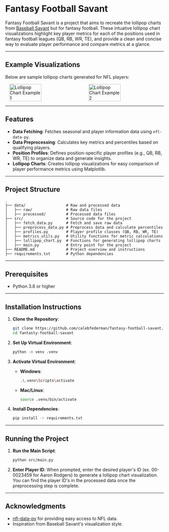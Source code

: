 # Fantasy Football Savant

Fantasy Football Savant is a project that aims to recreate the lollipop charts from [Baseball Savant](https://baseballsavant.mlb.com/) but for fantasy football. These intuative lollipop chart visualizations highlight key player metrics for each of the positions used in fantasy football leagues (QB, RB, WR, TE), and provide a clean and concise way to evaluate player performance and compare metrics at a glance.

---

## Example Visualizations

Below are sample lollipop charts generated for NFL players:

<div style="display: flex; justify-content: space-around; align-items: center;">
    <img src="./examples/example_visualization1.jpg" alt="Lollipop Chart Example 1" width="45%">
    <img src="./examples/example_visualization2.jpg" alt="Lollipop Chart Example 2" width="45%">
</div>

---

## Features

- **Data Fetching**: Fetches seasonal and player information data using `nfl-data-py`.
- **Data Preprocessing**: Calculates key metrics and percentiles based on qualifying players.
- **Position Profiles**: Defines position-specific player profiles (e.g., QB, RB, WR, TE) to organize data and generate insights.
- **Lollipop Charts**: Creates lollipop visualizations for easy comparison of player performance metrics using Matplotlib.

---

## Project Structure

```
.
├── data/                  # Raw and processed data
│   ├── raw/               # Raw data files
│   ├── processed/         # Processed data files
├── src/                   # Source code for the project
│   ├── fetch_data.py      # Fetch and save raw data
│   ├── preprocess_data.py # Preprocess data and calculate percentiles
│   ├── profiles.py        # Player profile classes (QB, RB, WR, TE)
│   ├── metrics_utils.py   # Utility functions for metric calculations
│   ├── lollipop_chart.py  # Functions for generating lollipop charts
│   ├── main.py            # Entry point for the project
├── README.md              # Project overview and instructions
├── requirements.txt       # Python dependencies
```

---

## Prerequisites

- Python 3.8 or higher

---

## Installation Instructions

1. **Clone the Repository**:

   ```bash
   git clone https://github.com/calebfederman/fantasy-football-savant.git
   cd fantasty-football-savant
   ```

2. **Set Up Virtual Environment**:

   ```bash
   python -m venv .venv
   ```

3. **Activate Virtual Environment**:

   - **Windows**:
     ```bash
     .\.venv\Scripts\activate
     ```
   - **Mac/Linux**:
     ```bash
     source .venv/bin/activate
     ```

4. **Install Dependencies**:

   ```bash
   pip install -r requirements.txt
   ```
   
---

## Running the Project

1. **Run the Main Script**:

   ```bash
   python src/main.py
   ```

2. **Enter Player ID**: When prompted, enter the desired player's ID (ex. 00-0023459 for Aaron Rodgers) to generate a lollipop chart visualization. You can find the player ID's in the processed data once the preprocessing step is complete.

---

## Acknowledgments

- [nfl-data-py](https://pypi.org/project/nfl-data-py/) for providing easy access to NFL data.
- Inspiration from Baseball Savant's visualization style.

